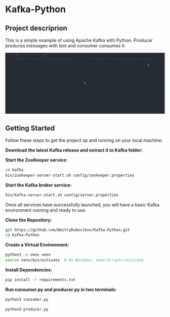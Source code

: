 # Kafka-Python

## Project descriprion

This is a simple example of using Apache Kafka with Python. Producer produces messages with text and consumer consumes it.

<img src="kafka.gif" alt="Gif">

## Getting Started

Follow these steps to get the project up and running on your local machine:

**Download the latest Kafka release and extract it to Kafka folder:**

**Start the ZooKeeper service:**
```bash
cd Kafka
bin/zookeeper-server-start.sh config/zookeeper.properties
```

**Start the Kafka broker service:**
```bash
bin/kafka-server-start.sh config/server.properties
```
Once all services have successfully launched, you will have a basic Kafka environment running and ready to use.


**Clone the Repository:**
```bash
git https://github.com/DmitryDubovikov/Kafka-Python.git
cd Kafka-Python
```

**Create a Virtual Environment:**
```bash
python3 -m venv venv
source venv/bin/activate  # On Windows: venv\Scripts\activate
```

**Install Dependencies:**
```bash
pip install -r requirements.txt
```

**Run consumer.py and producer.py in two terminals:**
```bash
python3 consumer.py
```

```bash
python3 producer.py
```